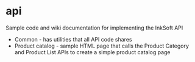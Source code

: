 # api
Sample code and wiki documentation for implementing the InkSoft API

* Common - has utilities that all API code shares
* Product catalog - sample HTML page that calls the Product Category and Product List APIs to create a simple product catalog page